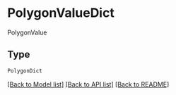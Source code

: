 # PolygonValueDict

PolygonValue

## Type
```python
PolygonDict
```


[[Back to Model list]](../../README.md#documentation-for-models) [[Back to API list]](../../README.md#documentation-for-api-endpoints) [[Back to README]](../../README.md)
